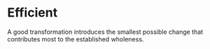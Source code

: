 # Efficient

A good transformation introduces the smallest possible change that contributes most to the established wholeness.